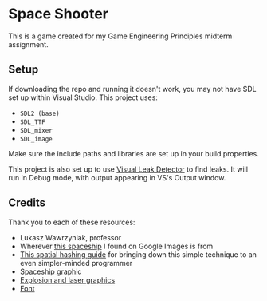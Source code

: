 # Space Shooter
This is a game created for my Game Engineering Principles midterm assignment.

## Setup
If downloading the repo and running it doesn't work, you may not have SDL set up within Visual Studio.  This project uses:
- `SDL2 (base)`
- `SDL_TTF`
- `SDL_mixer`
- `SDL_image`

Make sure the include paths and libraries are set up in your build properties.

This project is also set up to use [Visual Leak Detector](https://vld.codeplex.com/) to find leaks.  It will run in Debug mode, with output appearing in VS's Output window.

## Credits
Thank you to each of these resources:

- Lukasz Wawrzyniak, professor
- Wherever [this spaceship](http://static1.squarespace.com/static/50c25455e4b0ef5720704c6b/54b94ba5e4b0b5bb4be6a892/54b94d72e4b0c2c1fae545b6/1421430256503/Spaceship.png) I found on Google Images is from
- [This spatial hashing guide](https://conkerjo.wordpress.com/2009/06/13/spatial-hashing-implementation-for-fast-2d-collisions/) for bringing down this simple technique to an even simpler-minded programmer
- [Spaceship graphic](http://opengameart.org/content/simple-spaceship)
- [Explosion and laser graphics](http://opengameart.org/content/asteroid-explosions-rocket-mine-and-laser)
- [Font](http://www.dafont.com/visitor.font)

